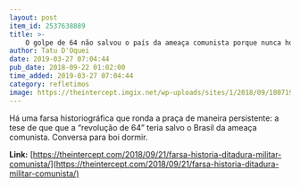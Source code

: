 ```yaml
---
layout: post
item_id: 2537638889
title: >-
    O golpe de 64 não salvou o país da ameaça comunista porque nunca houve ameaça nenhuma
author: Tatu D'Oquei
date: 2019-03-27 07:04:44
pub_date: 2018-09-22 01:02:00
time_added: 2019-03-27 07:04:44
category: refletimos
image: https://theintercept.imgix.net/wp-uploads/sites/1/2018/09/10071944-high-1537215304.jpeg?auto=compress%2Cformat&q=90&fit=crop&w=1200&h=800
---
```


Há uma farsa historiográfica que ronda a praça de maneira persistente: a tese de que que a “revolução de 64” teria salvo o Brasil da ameaça comunista. Conversa para boi dormir.

**Link:** [https://theintercept.com/2018/09/21/farsa-historia-ditadura-militar-comunista/](https://theintercept.com/2018/09/21/farsa-historia-ditadura-militar-comunista/)

